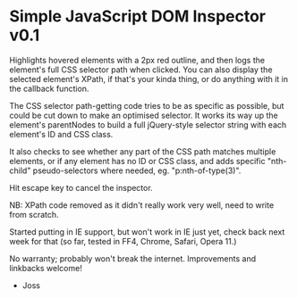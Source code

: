Simple JavaScript DOM Inspector v0.1
====================================

Highlights hovered elements with a 2px red outline, and then logs the element's full 
CSS selector path when clicked. You can also display the selected element's XPath, if
that's your kinda thing, or do anything with it in the callback function.

The CSS selector path-getting code tries to be as specific as possible, but could be
cut down to make an optimised selector. It works its way up the element's parentNodes
to build a full jQuery-style selector string with each element's ID and CSS class.

It also checks to see whether any part of the CSS path matches multiple elements, or if
any element has no ID or CSS class, and adds specific "nth-child" pseudo-selectors
where needed, eg. "p:nth-of-type(3)".

Hit escape key to cancel the inspector.

NB: XPath code removed as it didn't really work very well, need to write from scratch.

Started putting in IE support, but won't work in IE just yet, check back next week
for that (so far, tested in FF4, Chrome, Safari, Opera 11.)

No warranty; probably won't break the internet. Improvements and linkbacks welcome!

 
- Joss